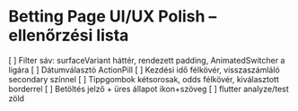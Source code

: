 # Betting Page UI/UX Polish – ellenőrzési lista
[ ] Filter sáv: surfaceVariant háttér, rendezett padding, AnimatedSwitcher a ligára
[ ] Dátumválasztó ActionPill
[ ] Kezdési idő félkövér, visszaszámláló secondary színnel
[ ] Tippgombok kétsorosak, odds félkövér, kiválasztott borderrel
[ ] Betöltés jelző + üres állapot ikon+szöveg
[ ] flutter analyze/test zöld
